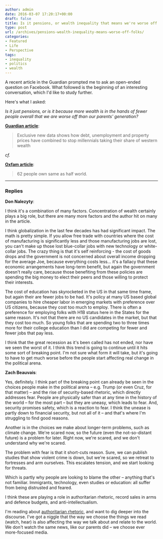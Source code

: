 ```yaml
---
author: admin
date: 2016-03-07 17:20:17+00:00
draft: false
title: Is it pensions, or wealth inequality that means we're worse off than our folks?
type: post
url: /archives/pensions-wealth-inequality-means-worse-off-folks/
categories:
- Featured
- Life
- Perspective
tags:
- inequality
- politics
- wealth
---
```


A recent article in the Guardian prompted me to ask an open-ended question on Facebook. What followed is the beginning of an interesting conversation, which I'd like to study further.

Here's what I asked:

_Is it just pensions, or is it because more wealth is in the hands of fewer people overall that we are worse off than our parents' generation?_

**[Guardian article](http://www.theguardian.com/world/2016/mar/07/revealed-30-year-economic-betrayal-dragging-down-generation-y-income)**:



<blockquote>
  Exclusive new data shows how debt, unemployment and property prices have combined to stop millennials taking their share of western wealth
</blockquote>



_cf._

**[Oxfam article](http://www.oxfam.org.uk/media-centre/press-releases/2016/01/62-people-own-same-as-half-world-says-oxfam-inequality-report-davos-world-economic-forum)**:



<blockquote>
  62 people own same as half world.
</blockquote>





* * *





### Replies



**Don Nalezyty**:

I think it's a combination of many factors. Concentration of wealth certainly plays a big role, but there are many more factors and the author hit on many in the article.

I think globalization in the last few decades has had significant impact. The math is pretty simple. If you allow free trade with countries where the cost of manufacturing is significantly less and those manufacturing jobs are lost, you can't make up those lost blue-collar jobs with new technology or white-collar jobs. The crazy thing is that it's self reinforcing - the cost of goods drops and the government is not concerned about overall income dropping for the average Joe, because everything costs less... it's a fallacy that these economic arrangements have long-term benefit, but again the government doesn't really care, because those benefiting from these policies are spending the big money to elect their peers and those willing to protect their interests.

The cost of education has skyrocketed in the US in that same time frame, but again their are fewer jobs to be had. It's policy at many US based global companies to hire cheaper labor in emerging markets with preference over US citizens, because they cost too much to employ. There is often a preference for employing folks with H1B status here in the States for the same reason. It's not that there are no US candidates in the market, but that they cost too much. So young folks that are spending two to three times more for their college education than I did are competing for fewer and fewer jobs that pay less.

I think that the great recession as it's been called has not ended, nor have we seen the worst of it. I think this trend is going to continue until it hits some sort of breaking point. I'm not sure what form it will take, but it's going to have to get much worse before the people start affecting real change in the political arena.

**Zach Beauvais**:

Yes, definitely. I think part of the breaking point can already be seen in the choices people make in the political arena – e.g. Trump (or even Cruz, for that matter) – and the rise of security-based rhetoric, which directly addresses fear. People are physically safer than at any time in the history of the world – for the most part – but they are uneasy, which leads to fear. And, security promises safety, which is a reaction to fear. I think the unease is partly down to financial security, but not all of it – and that's where I'm struggling to find good reasons.

Another is in the choices we make about longer-term problems, such as climate change. We're scared now, so the future (even the not-so-distant future) is a problem for later. Right now, we're scared, and we don't understand why we're scared.

The problem with fear is that it short-cuts reason. Sure, we can publish studies that show violent crime is down, but we're scared, so we retreat to fortresses and arm ourselves. This escalates tension, and we start looking for threats.

Which is partly why people are looking to blame the other – anything that's not familiar. Immigrants, technology, even studies or education: all suffer from being distrusted and feared.

I think these are playing a role in authoritarian rhetoric, record sales in arms and defence budgets, and anti-intellectualism.

I'm reading about [authoritarian rhetoric](http://www.cambridge.org/ve/academic/subjects/politics-international-relations/politics-general-interest/authoritarian-dynamic), and want to dig deeper into the discourse. I've got a niggle that the way we choose the things we read (watch, hear) is also affecting the way we talk about and relate to the world. We don't watch the same news, like our parents did – we choose ever more-focused media.
